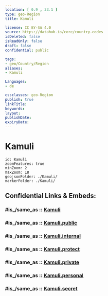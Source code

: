 ```yaml
---
location: [ 0.9 , 33.1 ] 
type: geo-Region
title: Kamuli

license: CC BY-SA 4.0
source: https://datahub.io/core/country-codes
isDeleted: false
isReadOnly: false
draft: false
confidential: public

tags:
- geo/Country/Region
aliases:
- Kamuli

Languages:
- de

cssclasses: geo-Region
publish: true
linkTitle: 
keywords: 
layout: 
publishDate: 
expiryDate: 
---
```


# Kamuli

```leaflet
id: Kamuli
zoomFeatures: true 
minZoom: 2 
maxZoom: 18
geojsonFolder: ./Kamuli/
markerFolder: ./Kamuli/
```


## Confidential Links & Embeds: 

### #is_/same_as :: [Kamuli](/_Standards/Earth/Continent/Africa/Africa~Central/Uganda/regions~Uganda/Uganda~East/Kamuli.md) 

### #is_/same_as :: [Kamuli.public](/_public/Earth/Continent/Africa/Africa~Central/Uganda/regions~Uganda/Uganda~East/Kamuli.public.md) 

### #is_/same_as :: [Kamuli.internal](/_internal/Earth/Continent/Africa/Africa~Central/Uganda/regions~Uganda/Uganda~East/Kamuli.internal.md) 

### #is_/same_as :: [Kamuli.protect](/_protect/Earth/Continent/Africa/Africa~Central/Uganda/regions~Uganda/Uganda~East/Kamuli.protect.md) 

### #is_/same_as :: [Kamuli.private](/_private/Earth/Continent/Africa/Africa~Central/Uganda/regions~Uganda/Uganda~East/Kamuli.private.md) 

### #is_/same_as :: [Kamuli.personal](/_personal/Earth/Continent/Africa/Africa~Central/Uganda/regions~Uganda/Uganda~East/Kamuli.personal.md) 

### #is_/same_as :: [Kamuli.secret](/_secret/Earth/Continent/Africa/Africa~Central/Uganda/regions~Uganda/Uganda~East/Kamuli.secret.md)

